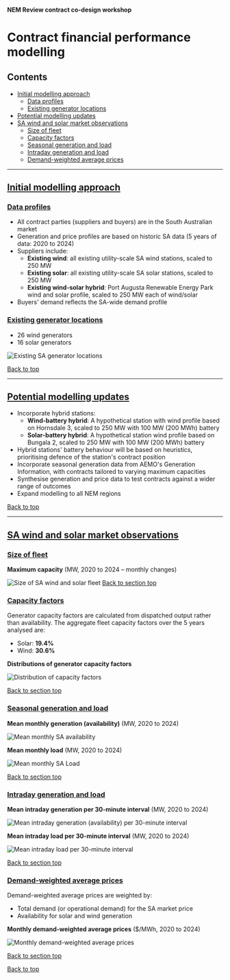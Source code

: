 #### **NEM Review contract co-design workshop**

# Contract financial performance modelling<a name="contract-financial-performance-modelling"></a>

<a name="top"></a>
<a name="contents"></a>
## Contents

* [Initial modelling approach](#initial-modelling-approach)
  * [Data profiles](#data-profiles)
  * [Existing generator locations](#existing-generator-locations)
* [Potential modelling updates](#potential-modelling-updates)
* [SA wind and solar market observations](#sa-wind-and-solar-market-observations)
  * [Size of fleet](#size-of-fleet)
  * [Capacity factors](#capacity-factors)
  * [Seasonal generation and load](#seasonal-generation-and-load)
  * [Intraday generation and load](#intraday-generation-and-load)
  * [Demand-weighted average prices](#demand-weighted-average-prices)

---

## [Initial modelling approach](#initial-modelling-approach)
<a name="initial-modelling-approach"></a>

### [Data profiles](#data-profiles)
<a name="data-profiles"></a>

* All contract parties (suppliers and buyers) are in the South Australian market
* Generation and price profiles are based on historic SA data (5 years of data: 2020 to 2024)
* Suppliers include:
  - **Existing wind**: all existing utility-scale SA wind stations, scaled to 250 MW
  - **Existing solar**: all existing utility-scale SA solar stations, scaled to 250 MW
  - **Existing wind-solar hybrid**: Port Augusta Renewable Energy Park wind and solar profile, scaled to 250 MW each of wind/solar
* Buyers' demand reflects the SA-wide demand profile

### [Existing generator locations](#existing-generator-locations)
<a name="existing-generator-locations"></a>

* 26 wind generators
* 16 solar generators

![Existing SA generator locations](./charts/sa_generator_locations.png)

[Back to top](#top)

---

## [Potential modelling updates](#potential-modelling-updates)
<a name="potential-modelling-updates"></a>

* Incorporate hybrid stations:
  * **Wind-battery hybrid**: A hypothetical station with wind profile based on Hornsdale 3, scaled to 250 MW with 100 MW (200 MWh) battery
  * **Solar-battery hybrid**: A hypothetical station wind profile based on Bungala 2, scaled to 250 MW with 100 MW (200 MWh) battery
* Hybrid stations' battery behaviour will be based on heuristics, prioritising defence of the station's contract position
* Incorporate seasonal generation data from AEMO's Generation Information, with contracts tailored to varying maximum capacities
* Synthesise generation and price data to test contracts against a wider range of outcomes
* Expand modelling to all NEM regions

[Back to top](#top)

---

## [SA wind and solar market observations](#sa-wind-and-solar-market-observations)
<a name="sa-wind-and-solar-market-observations"></a>

### [Size of fleet](#size-of-fleet)
<a name="size-of-fleet"></a>

**Maximum capacity** (MW, 2020 to 2024 – monthly changes)

![Size of SA wind and solar fleet](./charts/growth_of_sa_fleet.png)
[Back to section top](#sa-wind-and-solar-market-observations)

### [Capacity factors](#capacity-factors)
<a name="capacity-factors"></a>

Generator capacity factors are calculated from dispatched output rather than availability. The aggregate fleet capacity factors over the 5 years analysed are:
* Solar: **19.4%**
* Wind: **30.6%**

**Distributions of generator capacity factors**

![Distribution of capacity factors](./charts/sa_fleet_capacity_factors.png)

[Back to section top](#sa-wind-and-solar-market-observations)

### [Seasonal generation and load](#seasonal-generation-and-load)
<a name="seasonal-generation-and-load"></a>

**Mean monthly generation (availability)** (MW, 2020 to 2024)

![Mean monthly SA availability](./charts/sa_mean_monthly_generation.png)

**Mean monthly load** (MW, 2020 to 2024)

![Mean monthly SA Load](./charts/sa_mean_monthly_load.png)

[Back to section top](#sa-wind-and-solar-market-observations)

### [Intraday generation and load](#intraday-generation-and-load)
<a name="intraday-generation-and-load"></a>

**Mean intraday generation per 30-minute interval** (MW, 2020 to 2024)

![Mean intraday generation (availability) per 30-minute interval](./charts/sa_mean_intraday_generation.png)

**Mean intraday load per 30-minute interval** (MW, 2020 to 2024)

![Mean intraday load per 30-minute interval](./charts/sa_mean_intraday_load.png)

[Back to section top](#sa-wind-and-solar-market-observations)

### [Demand-weighted average prices](#demand-weighted-average-prices)
<a name="demand-weighted-average-prices"></a>

Demand-weighted average prices are weighted by:
* Total demand (or operational demand) for the SA market price
* Availability for solar and wind generation

**Monthly demand-weighted average prices** ($/MWh, 2020 to 2024)

![Monthly demand-weighted average prices](./charts/dwa_prices_sa_monthly.png)

[Back to section top](#sa-wind-and-solar-market-observations)

[Back to top](#top)